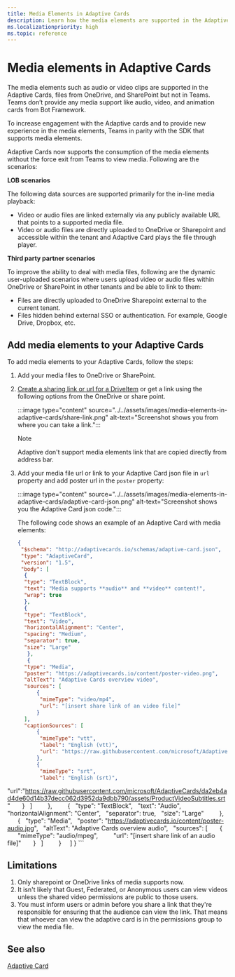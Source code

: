 ```yaml
---
title: Media Elements in Adaptive Cards
description: Learn how the media elements are supported in the Adaptive Cards and support consumption directly within Teams Adaptive Cards.
ms.localizationpriority: high
ms.topic: reference
---
```


# Media elements in Adaptive Cards

The media elements such as audio or video clips are supported in the Adaptive Cards, files from OneDrive, and SharePoint but not in Teams. Teams don’t provide any media support like audio, video, and animation cards from Bot Framework.

To increase engagement with the Adaptive cards and to provide new experience in the media elements, Teams in parity with the SDK that supports media elements.

Adaptive Cards now supports the consumption of the media elements without the force exit from Teams to view media. Following are the scenarios:

**LOB scenarios**

The following data sources are supported primarily for the in-line media playback:

* Video or audio files are linked externally via any publicly available URL that points to a supported media file.
* Video or audio files are directly uploaded to OneDrive or Sharepoint and accessible within the tenant and Adaptive Card plays the file through player.

**Third party partner scenarios**

To improve the ability to deal with media files, following are the dynamic user-uploaded scenarios where users upload video or audio files within OneDrive or SharePoint in other tenants and be able to link to them:

* Files are directly uploaded to OneDrive Sharepoint external to the current tenant.
* Files hidden behind external SSO or authentication. For example, Google Drive, Dropbox, etc.

## Add media elements to your Adaptive Cards

To add media elements to your Adaptive Cards, follow the steps:

1. Add your media files to OneDrive or SharePoint.
1. [Create a sharing link or url for a DriveItem](/graph/api/driveitem-createlink) or get a link using the following options from the OneDrive or share point.

   :::image type="content" source="../../assets/images/media-elements-in-adaptive-cards/share-link.png" alt-text="Screenshot shows you from where you can take a link.":::

    >[!NOTE]
    > Adaptive don't support media elements link that are copied directly from address bar.

1. Add your media file url or link to your Adaptive Card json file in `url` property and add poster url in the `poster` property:

   :::image type="content" source="../../assets/images/media-elements-in-adaptive-cards/adaptive-card-json.png" alt-text="Screenshot shows you the Adaptive Card json code.":::

   The following code shows an example of an Adaptive Card with media elements:

    ```json
    {
     "$schema": "http://adaptivecards.io/schemas/adaptive-card.json",
     "type": "AdaptiveCard",
     "version": "1.5",
     "body": [
      {
      "type": "TextBlock",
      "text": "Media supports **audio** and **video** content!",
      "wrap": true
      },
      {
      "type": "TextBlock",
      "text": "Video",
      "horizontalAlignment": "Center",
      "spacing": "Medium",
      "separator": true,
      "size": "Large"
       },
       {
      "type": "Media",
      "poster": "https://adaptivecards.io/content/poster-video.png",
      "altText": "Adaptive Cards overview video",
      "sources": [
          {
           "mimeType": "video/mp4",
           "url": "[insert share link of an video file]"
          }
      ],
      "captionSources": [
          {
           "mimeType": "vtt",
           "label": "English (vtt)",
           "url": "https://raw.githubusercontent.com/microsoft/AdaptiveCards/5ac07e8adb8d7dcd7480973321e57d279d1f7d2c/assets/ProductVideoSubtitles.vtt"
          },
          {
           "mimeType": "srt",
           "label": "English (srt)",

 "url":"https://raw.githubusercontent.com/microsoft/AdaptiveCards/da2eb4ad4de60d14b37decc062d3952da9dbb790/assets/ProductVideoSubtitles.srt"
          }
      ]
            },
            {
      "type": "TextBlock",
      "text": "Audio",
      "horizontalAlignment": "Center",
      "separator": true,
      "size": "Large"
            },
            {
      "type": "Media",
      "poster": "https://adaptivecards.io/content/poster-audio.jpg",
      "altText": "Adaptive Cards overview audio",
      "sources": [
          {
            "mimeType": "audio/mpeg",
            "url": "[insert share link of an audio file]"
          }
      ]
            }
        ]
    }
    ```

## Limitations

1. Only sharepoint or OneDrive links of media supports now.
1. It isn't likely that Guest, Federated, or Anonymous users can view videos unless the shared video permissions are public to those users.
1. You must inform users or admin before you share a link that they're responsible for ensuring that the audience can view the link. That means that whoever can view the adaptive card is in the permissions group to view the media file.

## See also

[Adaptive Card](cards-reference.md#adaptive-card)
